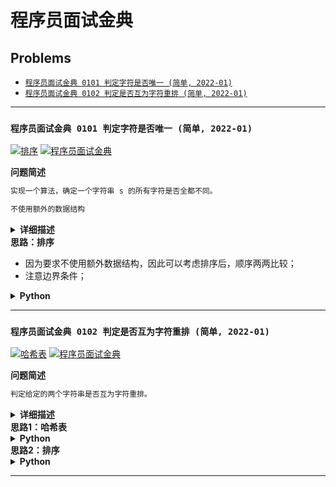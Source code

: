 # 程序员面试金典

<!-- Tag: 程序员面试金典 -->

Problems
---
- [`程序员面试金典 0101 判定字符是否唯一 (简单, 2022-01)`](#程序员面试金典-0101-判定字符是否唯一-简单-2022-01)
- [`程序员面试金典 0102 判定是否互为字符重排 (简单, 2022-01)`](#程序员面试金典-0102-判定是否互为字符重排-简单-2022-01)

---

### `程序员面试金典 0101 判定字符是否唯一 (简单, 2022-01)`

[![排序](https://img.shields.io/badge/排序-lightgray.svg)](算法-排序.md)
[![程序员面试金典](https://img.shields.io/badge/程序员面试金典-lightgray.svg)](合集-程序员面试金典.md)

<!--{
    "tags": ["排序"],
    "来源": "程序员面试金典",
    "编号": "0101",
    "难度": "简单",
    "标题": "判定字符是否唯一"
}-->

<summary><b>问题简述</b></summary>

```txt
实现一个算法，确定一个字符串 s 的所有字符是否全都不同。

不使用额外的数据结构
```

<details><summary><b>详细描述</b></summary>

```txt
实现一个算法，确定一个字符串 s 的所有字符是否全都不同。

示例 1：
    输入: s = "leetcode"
    输出: false 
示例 2：
    输入: s = "abc"
    输出: true

限制：
    0 <= len(s) <= 100
    如果你不使用额外的数据结构，会很加分。

来源：力扣（LeetCode）
链接：https://leetcode-cn.com/problems/is-unique-lcci
著作权归领扣网络所有。商业转载请联系官方授权，非商业转载请注明出处。
```

</details>

<!-- <div align="center"><img src="../_assets/xxx.png" height="300" /></div> -->

<summary><b>思路：排序</b></summary>

- 因为要求不使用额外数据结构，因此可以考虑排序后，顺序两两比较；
- 注意边界条件；

<details><summary><b>Python</b></summary>

```python
class Solution:
    def isUnique(self, astr: str) -> bool:
        if not astr: return True
        
        cs = sorted(astr)
        pre = cs[0]
        for c in cs[1:]:
            if pre == c:
                return False
            pre = c

        return True
```

</details>

---

### `程序员面试金典 0102 判定是否互为字符重排 (简单, 2022-01)`

[![哈希表](https://img.shields.io/badge/哈希表-lightgray.svg)](技巧-哈希表(Hash).md)
[![程序员面试金典](https://img.shields.io/badge/程序员面试金典-lightgray.svg)](合集-程序员面试金典.md)

<!--{
    "tags": ["哈希表"],
    "来源": "程序员面试金典",
    "编号": "0102",
    "难度": "简单",
    "标题": "判定是否互为字符重排"
}-->

<summary><b>问题简述</b></summary>

```txt
判定给定的两个字符串是否互为字符重排。
```

<details><summary><b>详细描述</b></summary>

```txt
给定两个字符串 s1 和 s2，请编写一个程序，确定其中一个字符串的字符重新排列后，能否变成另一个字符串。

示例 1：
    输入: s1 = "abc", s2 = "bca"
    输出: true 
示例 2：
    输入: s1 = "abc", s2 = "bad"
    输出: false
说明：
    0 <= len(s1) <= 100
    0 <= len(s2) <= 100

来源：力扣（LeetCode）
链接：https://leetcode-cn.com/problems/check-permutation-lcci
著作权归领扣网络所有。商业转载请联系官方授权，非商业转载请注明出处。
```

</details>

<!-- <div align="center"><img src="../_assets/xxx.png" height="300" /></div> -->

<summary><b>思路1：哈希表</b></summary>

<details><summary><b>Python</b></summary>

```python
class Solution:
    def CheckPermutation(self, s1: str, s2: str) -> bool:
        if len(s1) != len(s2): return False
        
        cnt = [0] * 128
        for c1, c2 in zip(s1, s2):
            cnt[ord(c1)] += 1  # ord 函数用于获取字符的 ascii 码值
            cnt[ord(c2)] -= 1

        return not any(cnt)
```

</details>

<summary><b>思路2：排序</b></summary>

<details><summary><b>Python</b></summary>

```python
class Solution:
    def CheckPermutation(self, s1: str, s2: str) -> bool:
        return sorted(s1) == sorted(s2)
```

</details>

---
